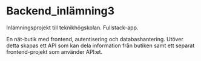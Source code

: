 # Backend_inlämning3
Inlämningsprojekt till teknikhögskolan. Fullstack-app.

En nät-butik med frontend, autentisering och databashantering. Utöver detta skapas ett API som kan dela information från butiken samt ett separat frontend-projekt som använder API:et.
